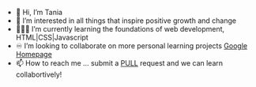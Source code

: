 - 👋 Hi, I’m Tania
- 📔 I’m interested in all things that inspire positive growth and change
- 👩🏽‍🏫 I’m currently learning the foundations of web development, HTML|CSS|Javascript
- ♾️ I’m looking to collaborate on more personal learning projects [Google Homepage](https://twodunlami.github.io/SearchClone/)
- 📫 How to reach me ... submit a [PULL](https://github.com/TWOdunlami) request and we can learn collabortively!

<!---
TWOdunlami/TWOdunlami is a ✨ special ✨ repository because its `README.md` (this file) appears on your GitHub profile.
You can click the Preview link to take a look at your changes.
--->
